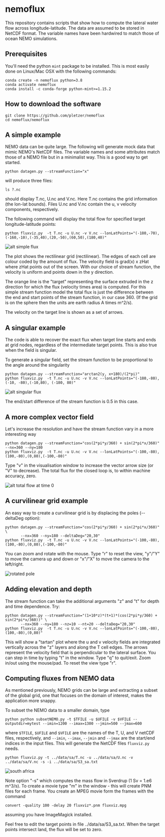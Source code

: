 # nemoflux

This repository contains scripts that show how to compute the lateral water flow across longitude-latitude. The data are assumed to be stored in 
NetCDF format. The variable names have been hardwired to match those of ocean NEMO simulations.

## Prerequisites

You'll need the python `mint` package to be installed. This is most easily done on Linux/Mac OSX with the following commands:
```
conda create -n nemoflux python=3.8
conda activate nemoflux
conda install -c conda-forge python-mint>=1.15.2
```

## How to download the software

```
git clone https://github.com/pletzer/nemoflux
cd nemoflux/nemoflux
```

## A simple example

NEMO data can be quite large. The following will generate mock data that mimic NEMO's NetCDF files. The variable names and some attributes match those of a NEMO file but in a minimalist way. This is a good way to get started. 
```
python datagen.py --streamFunction="x"
```
will produce three files:
```
ls ?.nc
```
should display T.nc, U.nc and V.nc. Here T.nc contains the grid information (the lon-lat bounds). Files U.nc and V.nc contain the u, v velocity components, respectively. 

The following command will display the total flow for specified target longitude-latitude points:
```
python fluxviz.py  -t T.nc -u U.nc -v V.nc --lonLatPoints="(-180,-70),(-160,-10),(-35,40),(20,-50),(60,50),(180,40)"
```

![alt simple flux](https://github.com/pletzer/nemoflux/blob/main/pictures/simple.png?raw=true)

The plot shows the rectilinear grid (rectilinear). The edges of each cell are colour coded by the amount of flux. The velocity field is grad(x) x zHat where zHat points out of the screen. With our choice of stream function, the velocity is uniform and points down in the y direction.  

The orange line is the "target" representing the surface extruded in the z direction for which the flux (velocity times area) is computed. For this simple stream function model the total flux is just the difference between the end and start points of the stream function, in our case 360. (If the grid is on the sphere then the units are earth radius A times m^2/s).

The velocity on the target line is shown as a set of arrows.

## A singular example

The code is able to recover the exact flux when target line starts and ends at grid nodes, regardless of the intermediate target points. This is also true when the 
field is singular. 

To generate a singular field, set the stream function to be proportional to the angle around the singularity

```
python datagen.py --streamFunction="arctan2(y, x+180)/(2*pi)"
python fluxviz.py  -t T.nc -u U.nc -v V.nc --lonLatPoints="(-180,-80), (-10, -80),(-10,80), (-180, 80)"
```

![alt singular flux](https://github.com/pletzer/nemoflux/blob/main/pictures/singular.png?raw=true)

The end/start difference of the stream function is 0.5 in this case.


## A more complex vector field

Let's increase the resolution and have the stream function vary in a more interesting way
```
python datagen.py --streamFunction="cos(2*pi*y/360) + sin(2*pi*x/360)" --nx=360 --ny=180
python fluxviz.py  -t T.nc -u U.nc -v V.nc --lonLatPoints="(-100,-80),(100,-80),(0,80),(-100,-80)"
```
Type "v" in the visualisation window to increase the vector arrow size (or "V" to decrease). The total flux for the closed loop is, to within machine accuracy, zero.

![alt total flow at time 0](https://github.com/pletzer/nemoflux/blob/main/pictures/closed2.png?raw=true)


## A curvilinear grid example

An easy way to create a curvilinear grid is by displacing the poles (--deltaDeg option):
```
python datagen.py --streamFunction="cos(2*pi*y/360) + sin(2*pi*x/360)" \
       --nx=360 --ny=180 --deltaDeg="20,30"
python fluxviz.py  -t T.nc -u U.nc -v V.nc --lonLatPoints="(-100,-80),(100,-80),(0,80),(-100,-80)"
```
You can zoom and rotate with the mouse. Type "r" to reset the view, "y"/"Y" to move the camera up and down or "x"/"X" to move the camera to the left/right. 

![rotated pole](https://github.com/pletzer/nemoflux/blob/main/pictures/rotatedPole.png?raw=true)

## Adding elevation and depth

The stream function can take the additional arguments "z" and "t" for depth and time dependence. Try:
```
python datagen.py --streamFunction="(1+10*z)*(t+1)*(cos(2*pi*y/360) + sin(2*pi*x/360))" \
       --nx=360 --ny=180 --nz=10 --nt=20 --deltaDeg="20,30"
python fluxviz.py  -t T.nc -u U.nc -v V.nc --lonLatPoints="(-100,-80),(100,-80),(0,80)"
```

This will show a "tartan" plot where the u and v velocity fields are integrated vertically across the "z" layers and along the T cell edges. The arrows represent the velocity field that is perpendicular to the lateral surface. You can step in time by typing "t" in the window. Type "q" to quit/exit. Zoom in/out using the mouse/pad. To reset the view type "r".


## Computing fluxes from NEMO data

As mentioned previously, NEMO grids can be large and extracting a subset of the global grid, one that focuses on the domain of interest, makes the application more snappy. 

To subset the NEMO data to a smaller domain, type
```
python python subsetNEMO.py -t $TFILE -u $UFILE -v $VFILE --outputdir=mytest --imin=1200 --imax=1300 --jmin=500 --jmax=600
```
where `$TFILE`, `$UFILE` and `$VFILE` are the names of the T, U, and V netCDF files, respectively, and `--imin`, `--imax`, `--jmin` and `--jmax` are the start/end indices in the input files. This will generate the NetCDF files `fluxviz.py` needs. 
```
python fluxviz.py -t ../data/sa/T.nc -u ../data/sa/U.nc -v ../data/sa/V.nc -s -i ../data/sa/S3_sa.txt
```
![south africa](https://github.com/pletzer/nemoflux/blob/main/pictures/sa.png?raw=true)

Note option "-s" which computes the mass flow in Sverdrup (1 Sv = 1.e6 m^3/s). To create a movie type "m" in the window - this will create PNM files for each frame. You create an MPEG movie form the frames with the command
```
convert -quality 100 -delay 20 fluxviz*.pnm fluxviz.mpg
```
assuming you have ImageMagick installed.

Feel free to edit the target points in file ../data/sa/S3_sa.txt. When the target points intersect land, the flux will be set to zero.
